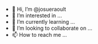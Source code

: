 - 👋 Hi, I’m @josueraoult
- 👀 I’m interested in ...
- 🌱 I’m currently learning ...
- 💞️ I’m looking to collaborate on ...
- 📫 How to reach me ...

<!---
josueraoult/josueraoult is a ✨ special ✨ repository because its `README.md` (this file) appears on your GitHub profile.
You can click the Preview link to take a look at your changes.
--->
